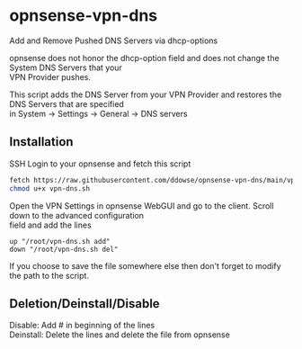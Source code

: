 # opnsense-vpn-dns
Add and Remove Pushed DNS Servers via dhcp-options

opnsense does not honor the dhcp-option field and does not change the System DNS Servers that your   
VPN Provider pushes.   

This script adds the DNS Server from your VPN Provider and restores the DNS Servers that are specified   
in System -> Settings -> General -> DNS servers

## Installation

SSH Login to your opnsense and fetch this script

```bash
fetch https://raw.githubusercontent.com/ddowse/opnsense-vpn-dns/main/vpn-dns.sh 
chmod u+x vpn-dns.sh
```

Open the VPN Settings in opnsense WebGUI and go to the client. Scroll down to the advanced configuration   
field and add the lines

```
up "/root/vpn-dns.sh add"
down "/root/vpn-dns.sh del"
```

If you choose to save the file somewhere else then don't forget to modify the path to the script.   

## Deletion/Deinstall/Disable

Disable: Add # in beginning of the lines   
Deinstall: Delete the lines and delete the file from opnsense
